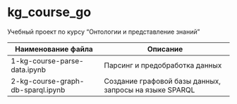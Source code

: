 # kg_course_go

Учебный проект по курсу “Онтологии и представление знаний”

| Наименование файла| Описание |
|------|-------|
| 1-kg-course-parse-data.ipynb      | Парсинг и предобработка данных |
| 2-kg-course-graph-db-sparql.ipynb | Создание графовой базы данных, запросы на языке SPARQL |
